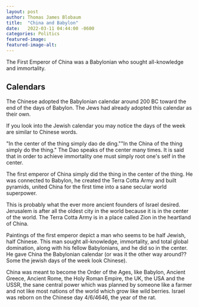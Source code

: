 ```yaml
---
layout: post
author: Thomas James Blobaum 
title:  "China and Babylon"
date:   2022-03-11 04:44:00 -0600
categories: Politics  
featured-image: 
featured-image-alt:  
---
```

The First Emperor of China was a Babylonian who sought all-knowledge and immortality. 

## Calendars

The Chinese adopted the Babylonian calendar around 200 BC toward the end of the days of Babylon. The Jews had already adopted this calendar as their own. 

If you look into the Jewish calendar you may notice the days of the week are similar to Chinese words. 

"In the center of the thing simply dao de ding.""In the China of the thing simply do the thing." The Dao speaks of the center many times. It is said that in order to achieve immortality one must simply root one's self in the center. 

The first emperor of China simply did the thing in the center of the thing. He was connected to Babylon, he created the Terra Cotta Army and built pyramids, united China for the first time into a sane secular world superpower. 

This is probably what the ever more ancient founders of Israel desired. Jerusalem is after all the oldest city in the world because it is in the center of the world. The Terra Cotta Army is in a place called Zion in the heartland of China. 

Paintings of the first emperor depict a man who seems to be half Jewish, half Chinese. This man sought all-knowledge, immortality, and total global domination, along with his fellow Babylonians, and he did so in the center. He gave China the Babylonian calendar (or was it the other way around?? Some the jewish days of the week look Chinese). 

China was meant to become the Order of the Ages, like Babylon, Ancient Greece, Ancient Rome, the Holy Roman Empire, the UK, the USA and the USSR, the sane central power which was planned by someone like a farmer and not like most nations of the world which grow like wild berries. Israel was reborn on the Chinese day 4/6/4646, the year of the rat.

